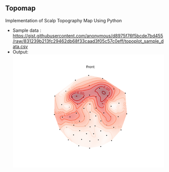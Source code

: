 ## Topomap
Implementation of Scalp Topography Map Using Python

- Sample data : https://gist.githubusercontent.com/anonymous/d8975f76f5bcde7bd455/raw/831239b213fc29462db68f33caad3f05c57c0eff/topoplot_sample_data.csv
- Output: <br/>
![](./Figure_1.png)


